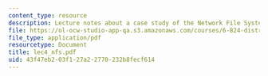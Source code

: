```yaml
---
content_type: resource
description: Lecture notes about a case study of the Network File System (NFS).
file: https://ol-ocw-studio-app-qa.s3.amazonaws.com/courses/6-824-distributed-computer-systems-engineering-spring-2006/43f47eb203f127a22770232b8fecf614_lec4_nfs.pdf
file_type: application/pdf
resourcetype: Document
title: lec4_nfs.pdf
uid: 43f47eb2-03f1-27a2-2770-232b8fecf614
---
```

